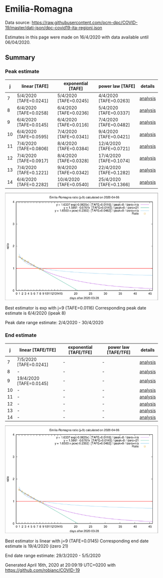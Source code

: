 # Emilia-Romagna


Data source: https://raw.githubusercontent.com/pcm-dpc/COVID-19/master/dati-json/dpc-covid19-ita-regioni.json

Estimates in this page were made on 16/4/2020 with data available until 06/04/2020.


## Summary 

### Peak estimate 
|j|linear [TAFE]|exponential [TAFE]|power law [TAFE]|details|
|---|----|-----------|---------|-------|
|7|5/4/2020 [TAFE=0.0241]|5/4/2020 [TAFE=0.0245]|4/4/2020 [TAFE=0.0263]|[analysis](COVID-19_emilia-romagna_j7_2020-04-06.md)|
|8|6/4/2020 [TAFE=0.0258]|6/4/2020 [TAFE=0.0236]|5/4/2020 [TAFE=0.0337]|[analysis](COVID-19_emilia-romagna_j8_2020-04-06.md)|
|9|6/4/2020 [TAFE=0.0145]|6/4/2020 [TAFE=0.0116]|7/4/2020 [TAFE=0.0482]|[analysis](COVID-19_emilia-romagna_j9_2020-04-06.md)|
|10|6/4/2020 [TAFE=0.0595]|7/4/2020 [TAFE=0.0341]|9/4/2020 [TAFE=0.0421]|[analysis](COVID-19_emilia-romagna_j10_2020-04-06.md)|
|11|7/4/2020 [TAFE=0.0806]|8/4/2020 [TAFE=0.0384]|12/4/2020 [TAFE=0.0721]|[analysis](COVID-19_emilia-romagna_j11_2020-04-06.md)|
|12|7/4/2020 [TAFE=0.0917]|8/4/2020 [TAFE=0.0328]|17/4/2020 [TAFE=0.1074]|[analysis](COVID-19_emilia-romagna_j12_2020-04-06.md)|
|13|7/4/2020 [TAFE=0.1221]|9/4/2020 [TAFE=0.0342]|22/4/2020 [TAFE=0.1282]|[analysis](COVID-19_emilia-romagna_j13_2020-04-06.md)|
|14|6/4/2020 [TAFE=0.2282]|10/4/2020 [TAFE=0.0540]|25/4/2020 [TAFE=0.1366]|[analysis](COVID-19_emilia-romagna_j14_2020-04-06.md)|

![best peak estimate](COVID-19_emilia-romagna_j9_2020-04-06.png)

Best estimator is exp with j=9 (TAFE=0.0116)
Corresponding peak date estimate is 6/4/2020 (ipeak 8)


Peak date range estimate: 2/4/2020 - 30/4/2020

### End estimate 
|j|linear [TAFE/TFE]|exponential [TAFE/TFE]|power law [TAFE/TFE]|details|
|---|----|-----------|---------|-------|
|7|7/5/2020 [TAFE=0.0241]|-|-|[analysis](COVID-19_emilia-romagna_j7_2020-04-06.md)|
|8|-|-|-|[analysis](COVID-19_emilia-romagna_j8_2020-04-06.md)|
|9|19/4/2020 [TAFE=0.0145]|-|-|[analysis](COVID-19_emilia-romagna_j9_2020-04-06.md)|
|10|-|-|-|[analysis](COVID-19_emilia-romagna_j10_2020-04-06.md)|
|11|-|-|-|[analysis](COVID-19_emilia-romagna_j11_2020-04-06.md)|
|12|-|-|-|[analysis](COVID-19_emilia-romagna_j12_2020-04-06.md)|
|13|-|-|-|[analysis](COVID-19_emilia-romagna_j13_2020-04-06.md)|
|14|-|-|-|[analysis](COVID-19_emilia-romagna_j14_2020-04-06.md)|

![best zero estimate](COVID-19_emilia-romagna_j9_2020-04-06.png)

Best estimator is linear with j=9 (TAFE=0.0145)
Corresponding end date estimate is 19/4/2020 (izero 21)


End date range estimate: 29/3/2020 - 5/5/2020

Generated April 16th, 2020 at 20:09:19 UTC+0200 with https://github.com/robianc/COVID-19
